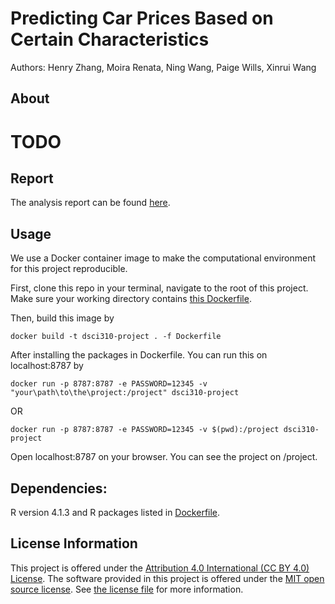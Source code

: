 # Predicting Car Prices Based on Certain Characteristics

Authors: Henry Zhang, Moira Renata, Ning Wang, Paige Wills, Xinrui Wang

## About

# TODO

## Report

The analysis report can be found [here](dsci310_milestone1.rmd).

## Usage

We use a Docker container image to make the computational environment for this project reproducible.

First, clone this repo in your terminal, navigate to the root of this project. Make sure your working directory contains [this Dockerfile](Dockerfile).

Then, build this image by 
```
docker build -t dsci310-project . -f Dockerfile
```
After installing the packages in Dockerfile. You can run this on localhost:8787 by

```
docker run -p 8787:8787 -e PASSWORD=12345 -v "your\path\to\the\project:/project" dsci310-project
```
OR
```
docker run -p 8787:8787 -e PASSWORD=12345 -v $(pwd):/project dsci310-project
```

Open localhost:8787 on your browser. You can see the project on /project.

## Dependencies:

R version 4.1.3 and R packages listed in [Dockerfile](Dockerfile).

## License Information

This project is offered under 
the [Attribution 4.0 International (CC BY 4.0) License](https://creativecommons.org/licenses/by/4.0/).
The software provided in this project is offered under the [MIT open source license](https://opensource.org/licenses/MIT). See [the license file](LICENSE.md) for more information. 
